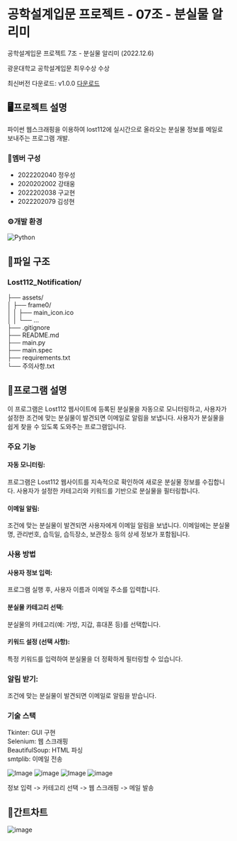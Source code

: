 # 공학설계입문 프로젝트 - 07조 - 분실물 알리미
공학설계입문 프로젝트 7조 - 분실물 알리미 (2022.12.6)

광운대학교 공학설계입문 최우수상 수상 

최신버전 다운로드: v1.0.0  [다운로드](https://github.com/khxxn/Lost112_Notification/releases/tag/v1.0.0)

## 🖥프로젝트 설명
파이썬 웹스크래핑을 이용하여 lost112에 실시간으로 올라오는 분실물 정보를 메일로 보내주는 프로그램 개발.


### 👥멤버 구성
- 2022202040 정우성
- 2020202002 강태웅
- 2022202038 구교현
- 2022202079 김성현


### ⚙개발 환경
![Python](https://img.shields.io/badge/python-3670A0?style=for-the-badge&logo=python&logoColor=white)

## 📂파일 구조
### Lost112_Notification/
├── assets/<br/>
│   ├── frame0/<br/>
│   │   ├── main_icon.ico<br/>
│   │   └── ...<br/>
├── .gitignore<br/>
├── README.md<br/>
├── main.py<br/>
├── main.spec<br/>
├── requirements.txt<br/>
└── 주의사항.txt

## 📌프로그램 설명
이 프로그램은 Lost112 웹사이트에 등록된 분실물을 자동으로 모니터링하고, 사용자가 설정한 조건에 맞는 분실물이 발견되면 이메일로 알림을 보냅니다. 사용자가 분실물을 쉽게 찾을 수 있도록 도와주는 프로그램입니다.

### 주요 기능
#### 자동 모니터링:
프로그램은 Lost112 웹사이트를 지속적으로 확인하여 새로운 분실물 정보를 수집합니다.
사용자가 설정한 카테고리와 키워드를 기반으로 분실물을 필터링합니다.
#### 이메일 알림:
조건에 맞는 분실물이 발견되면 사용자에게 이메일 알림을 보냅니다.
이메일에는 분실물명, 관리번호, 습득일, 습득장소, 보관장소 등의 상세 정보가 포함됩니다.

### 사용 방법
#### 사용자 정보 입력:
프로그램 실행 후, 사용자 이름과 이메일 주소를 입력합니다.
#### 분실물 카테고리 선택:
분실물의 카테고리(예: 가방, 지갑, 휴대폰 등)를 선택합니다.
#### 키워드 설정 (선택 사항):
특정 키워드를 입력하여 분실물을 더 정확하게 필터링할 수 있습니다.
### 알림 받기:
조건에 맞는 분실물이 발견되면 이메일로 알림을 받습니다.

### 기술 스택

Tkinter: GUI 구현<br/>
Selenium: 웹 스크래핑<br/>
BeautifulSoup: HTML 파싱<br/>
smtplib: 이메일 전송


![Image](https://github.com/user-attachments/assets/671f492f-1368-4178-a04e-d9955ce4f093)
![image](https://github.com/user-attachments/assets/d7fc8657-af09-4645-b97e-a9271f9890b2)
![Image](https://github.com/user-attachments/assets/7be8f41e-60f2-4fba-9ea4-a96e89465ccd)
![image](https://github.com/user-attachments/assets/e33226eb-486e-475e-9f23-b0bfeafedb53)

정보 입력 -> 카테고리 선택 -> 웹 스크래핑 -> 메일 발송


## 📆간트차트
![image](https://user-images.githubusercontent.com/117130749/205504942-cbde05ea-d637-4a86-ad34-6799ddcce7e1.png)